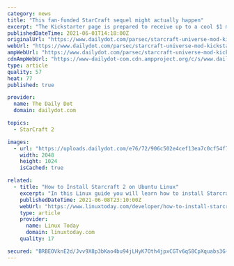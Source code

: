```yaml
---
category: news
title: "This fan-funded StarCraft sequel might actually happen"
excerpt: "The Kickstarter page is prepared to receive up to a cool $1 million, in fact, from esager StarCraft fans: new storylines, explorable zones, and character models would come along with $25,000 or so."
publishedDateTime: 2021-06-01T14:18:00Z
originalUrl: "https://www.dailydot.com/parsec/starcraft-universe-mod-kickstarter-blizzard/"
webUrl: "https://www.dailydot.com/parsec/starcraft-universe-mod-kickstarter-blizzard/"
ampWebUrl: "https://www.dailydot.com/parsec/starcraft-universe-mod-kickstarter-blizzard/?amp"
cdnAmpWebUrl: "https://www-dailydot-com.cdn.ampproject.org/c/s/www.dailydot.com/parsec/starcraft-universe-mod-kickstarter-blizzard/?amp"
type: article
quality: 57
heat: 77
published: true

provider:
  name: The Daily Dot
  domain: dailydot.com

topics:
  - StarCraft 2

images:
  - url: "https://uploads.dailydot.com/e76/72/906c502e4cef13ea7c0cf54f7492de69.jpg?auto=compress%2Cformat&ixlib=php-3.3.0"
    width: 2048
    height: 1024
    isCached: true

related:
  - title: "How to Install Starcraft 2 on Ubuntu Linux"
    excerpt: "In this Linux guide you will learn how to install Starcraft 2 on Ubuntu Linux. The Starcraft 2 game has been released free of charge for anyone with registered Battle.net account. Before you proceed with the installation make sure that you have correctly ..."
    publishedDateTime: 2021-06-08T23:10:00Z
    webUrl: "https://www.linuxtoday.com/developer/how-to-install-starcraft-2-on-ubuntu-linux-210606184502.html"
    type: article
    provider:
      name: Linux Today
      domain: linuxtoday.com
    quality: 17

secured: "BRBEOVknE2d/Jvv9X8p3bKao4bu94jLHyK7Oth4jpxCGTv6qS8CpXquabs3G+y3az4TBjnftwQMhEWXWaDxirc2oGe/WzGg2KM8wdbCo1d/LbyuR2U1rx5EPPnTKQ1tu1gvRxfGwR7sFer4c2lURS+dvH1Ys31Rx6xTZrL5sOHYtuJ/QD9WGgprhvyAzDBMbj2lYB3m9ZIbi5sw53JWW2toXfmpgFALcevgMS3NMX1BOJNmCEXVt/0FpSTffytcuUXGiZ+6LQemejWJRNgrXYAEPTtjM2B+tEQlOssYZgCLmS/Vu06k6YQ6KszzAzRw2lfr/9c6Fe4yT30RZTNYEvr724CKXYzeFkBz2bGp33e4=;41KiFYpKaUxQLaQ4fWROOQ=="
---
```


